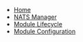 - [Home](/)
- [NATS Manager](README.md)
- [Module Lifecycle](01-manager.md)
- [Module Configuration](02-configuration.md)
